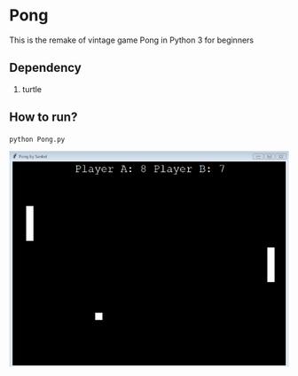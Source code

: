 # Pong

This is the remake of vintage game Pong in Python 3 for beginners

## Dependency
1. turtle

## How to run?
`python Pong.py`

![output](output.PNG)
